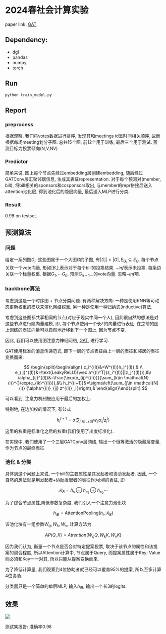 # 2024春社会计算实验
paper link: [GAT](https://arxiv.org/abs/1710.10903)  

## Dependency:
* dgl
* pandas
* numpy
* torch

## Run
```bash
python train_model.py
```

## Report

### preprocess

根据观察, 我们将votes数据进行排序, 发现其和meetings id呈时间相关顺序, 故而根据每场meeting划分子图. 总共15个图, 前12个用于训练, 最后三个用于测试. 预测目标为投票倾向(N,V,NV)

### Predictor

简单来说, 图上每个节点先经过embedding层创建embedding, 随后经过GATConv层汇聚邻居信息, 生成其表征representation. 对于每个预测对(member, bill), 将bill相关的sponsors和cosponsors取出, 与member的repr拼接后送入attention池化层, 得到池化后的隐层向量, 最后送入MLP进行分类.

### Result

0.98 on testset.


## 预测算法

### 问题

给定一系列图$G_i$, 这些图属于一个大图$G$的子图, 有$|G_i| = |G|, E_{G_i}\subseteq E_G$. 每个节点关联一个vote向量, 形如$[B, ]$,表示对于每个bill的投票结果. $-inf$表示未投票. 每条边关联一个标量权重. 根据$G_1, \cdots G_n$, 预测$G_{n+1}...$的vote向量. 忽略$-inf$项.

### backbone算法

考虑到这是一个时序图 + 节点分类问题. 有两种解决方向: 一种是使用RNN等可动态更新权重的模块来演化网络权重, 另一种是使用一种归纳式(inductive)算法. 

考虑到这些图都共享相同的节点(对应于现实中同一个人), 因此很自然的想法是对这些节点进行隐向量建模, 即, 每个节点使用一个长$\mathcal{E}$的向量进行表征. 在之前的图上训练的表征向量可以自然地迁移到下一个图上, 因为节点不变.

因此, 我们可以使用图注意力神经网络, [GAT](https://arxiv.org/abs/1710.10903), 进行学习. 

GAT使用标准的消息传递范式, 即下一层的节点表征由上一层的表征和邻居的表征变换而来:

$$
\begin{split}\begin{align}
z_i^{(l)}&=W^{(l)}h_i^{(l)},& \\
e_{ij}^{(l)}&=\text{LeakyReLU}(\vec a^{(l)^T}(z_i^{(l)}||z_j^{(l)})),&\\
\alpha_{ij}^{(l)}&=\frac{\exp(e_{ij}^{(l)})}{\sum_{k\in \mathcal{N}(i)}^{}\exp(e_{ik}^{(l)})},&\\
h_i^{(l+1)}&=\sigma\left(\sum_{j\in \mathcal{N}(i)} {\alpha^{(l)}_{ij} z^{(l)}_j }\right),&
\end{align}\end{split}
$$

可以看到, 注意力机制被应用于最后的加权上.

特别地, 在边加权的情况下, 有公式

$$
h_{i}^{l+1} = \sigma\left(\sum_{j\in\mathcal{N}(i)} w_{ij}\alpha_{ij}^lz_j^{l}\right)
$$

这里的权重是标准化之后的权重(我们使用了出度标准化).

在实现中, 我们使用了一个三层GATConv层网络, 输出一个恒等激活的隐藏层变量, 作为节点的最终表征.

### 池化 & 分类

具体到这个问题上来说,  一个bill的主要属性是其发起者和协助发起者. 因此, 一个自然的想法就是用发起者+协助发起者的表征作为bill的表征, 即

$$
\mathcal{R}_B = h_{s}\oplus h_{c_1}\oplus h_{c_2}\cdots
$$

为了综合节点属性,降低参数复杂度, 我们引入一个注意力池化块

$$
h_{iB}= \text{AttentionPooling}(h_i, \mathcal{R}_B) 
$$

该池化块有一组参数$W_q, W_k, W_v$, 计算方法为

$$
AP(Q, K) = Attention(W_qQ, W_kK, W_vK)
$$

因为我们认为, 衡量一个节点是否会对特定提案投票, 取决于该节点的属性和该提案的契合程度, 所以Attention计算中, 节点属于Query, 而提案属性属于Key; Value则必须和Key一一对其, 所以只能从提案变换而来.

为了降低计算量, 我们观察到4位协助者就已经可以覆盖95%的提案, 所以至多计算4位协助.

分类器只是一个简单的单层MLP, 输入$h_{iB}$, 输出一个长$3$的logits.

## 效果

![](https://img2.imgtp.com/2024/05/06/6I2GH8SN.png)

测试集报告: 准确率0.98